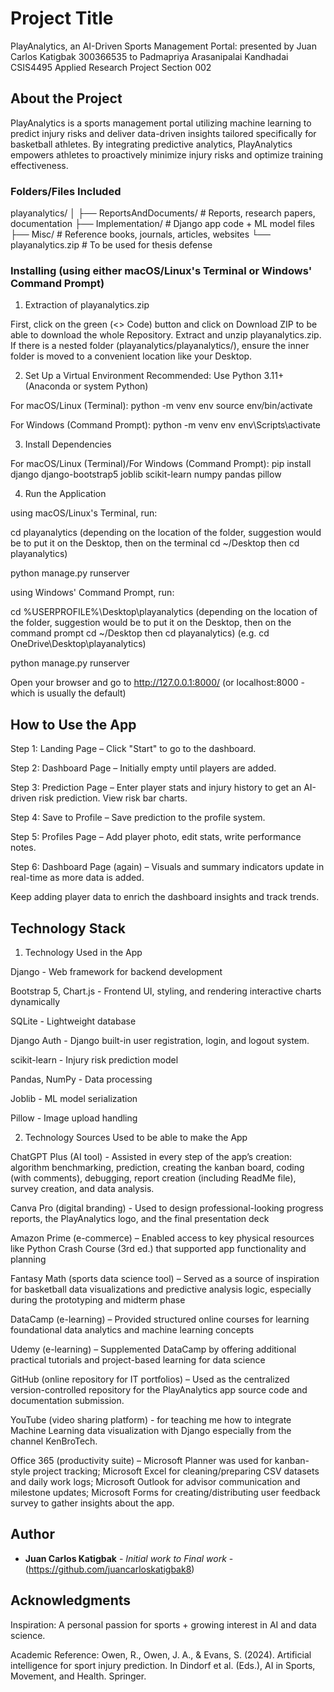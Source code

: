 # Project Title

PlayAnalytics, an AI-Driven Sports Management Portal:
presented by Juan Carlos Katigbak 300366535 to Padmapriya Arasanipalai Kandhadai CSIS4495 Applied Research Project Section 002

## About the Project

PlayAnalytics is a sports management portal utilizing machine learning to predict injury risks and deliver data-driven insights tailored specifically for basketball athletes. By integrating predictive analytics, PlayAnalytics empowers athletes to proactively minimize injury risks and optimize training effectiveness.

### Folders/Files Included

playanalytics/
│
├── ReportsAndDocuments/     # Reports, research papers, documentation
├── Implementation/          # Django app code + ML model files
├── Misc/                    # Reference books, journals, articles, websites
└── playanalytics.zip        # To be used for thesis defense

### Installing (using either macOS/Linux's Terminal or Windows' Command Prompt)

1. Extraction of playanalytics.zip 

First, click on the green (<> Code) button and click on Download ZIP to be able to download the whole Repository. Extract and unzip playanalytics.zip. If there is a nested folder (playanalytics/playanalytics/), ensure the inner folder is moved to a convenient location like your Desktop.

2. Set Up a Virtual Environment
Recommended: Use Python 3.11+ (Anaconda or system Python)

For macOS/Linux (Terminal):
python -m venv env
source env/bin/activate

For Windows (Command Prompt):
python -m venv env
env\Scripts\activate

3. Install Dependencies

For macOS/Linux (Terminal)/For Windows (Command Prompt):
pip install django django-bootstrap5 joblib scikit-learn numpy pandas pillow 


4. Run the Application

using macOS/Linux's Terminal, run:

cd playanalytics (depending on the location of the folder, suggestion would be to put it on the Desktop, then on the terminal cd ~/Desktop then cd playanalytics)

python manage.py runserver

using Windows' Command Prompt, run:

cd %USERPROFILE%\Desktop\playanalytics (depending on the location of the folder, suggestion would be to put it on the Desktop, then on the command prompt cd ~/Desktop then cd playanalytics)
(e.g. cd OneDrive\Desktop\playanalytics)

python manage.py runserver

Open your browser and go to http://127.0.0.1:8000/ (or localhost:8000 - which is usually the default)

## How to Use the App

Step 1: Landing Page – Click "Start" to go to the dashboard.

Step 2: Dashboard Page – Initially empty until players are added.

Step 3: Prediction Page – Enter player stats and injury history to get an AI-driven risk prediction. View risk bar charts.

Step 4: Save to Profile – Save prediction to the profile system.

Step 5: Profiles Page – Add player photo, edit stats, write performance notes.

Step 6: Dashboard Page (again) – Visuals and summary indicators update in real-time as more data is added.

Keep adding player data to enrich the dashboard insights and track trends.

## Technology Stack

1. Technology Used in the App

Django - Web framework for backend development

Bootstrap 5, Chart.js - Frontend UI, styling, and rendering interactive charts dynamically

SQLite - Lightweight database

Django Auth - Django built-in user registration, login, and logout system.

scikit-learn - Injury risk prediction model

Pandas, NumPy - Data processing

Joblib - ML model serialization

Pillow - Image upload handling


2. Technology Sources Used to be able to make the App

ChatGPT Plus (AI tool) - Assisted in every step of the app’s creation: algorithm benchmarking, prediction, creating the kanban board, coding (with comments), debugging, report creation (including ReadMe file), survey creation, and data analysis.

Canva Pro (digital branding) - Used to design professional-looking progress reports, the PlayAnalytics logo, and the final presentation deck

Amazon Prime (e-commerce) – Enabled access to key physical resources like Python Crash Course (3rd ed.) that supported app functionality and planning

Fantasy Math (sports data science tool) – Served as a source of inspiration for basketball data visualizations and predictive analysis logic, especially during the prototyping and midterm phase

DataCamp (e-learning) – Provided structured online courses for learning foundational data analytics and machine learning concepts

Udemy (e-learning) – Supplemented DataCamp by offering additional practical tutorials and project-based learning for data science

GitHub (online repository for IT portfolios) – Used as the centralized version-controlled repository for the PlayAnalytics app source code and documentation submission.

YouTube (video sharing platform) - for teaching me how to integrate Machine Learning data visualization with Django especially from the channel KenBroTech.

Office 365 (productivity suite) – Microsoft Planner was used for kanban-style project tracking; Microsoft Excel for cleaning/preparing CSV datasets and daily work logs; Microsoft Outlook for advisor communication and milestone updates; Microsoft Forms for creating/distributing user feedback survey to gather insights about the app.

## Author

* **Juan Carlos Katigbak** - *Initial work to Final work* - (https://github.com/juancarloskatigbak8)

## Acknowledgments
Inspiration: A personal passion for sports + growing interest in AI and data science.

Academic Reference:
Owen, R., Owen, J. A., & Evans, S. (2024). Artificial intelligence for sport injury prediction. In Dindorf et al. (Eds.), AI in Sports, Movement, and Health. Springer.
